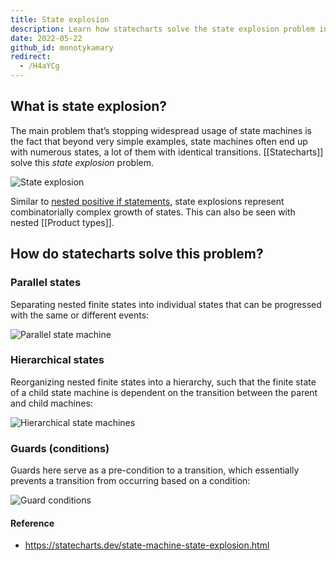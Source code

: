 ```yaml
---
title: State explosion
description: Learn how statecharts solve the state explosion problem in state machines using parallel states, hierarchical states, and guard conditions for simpler and more efficient designs.
date: 2022-05-22
github_id: monotykamary
redirect:
  - /H4aYCg
---
```


## What is state explosion?

The main problem that’s stopping widespread usage of state machines is the fact that beyond very simple examples, state machines often end up with numerous states, a lot of them with identical transitions. [[Statecharts]] solve this _state explosion_ problem.

![State explosion](https://statecharts.dev/valid-invalid-enabled-disabled-changed-unchanged.svg)

Similar to [nested positive if statements](https://stackoverflow.com/questions/4369822/early-returns-vs-nested-positive-if-statements), state explosions represent combinatorially complex growth of states. This can also be seen with nested [[Product types]].

## How do statecharts solve this problem?

### Parallel states

Separating nested finite states into individual states that can be progressed with the same or different events:

![Parallel state machine](https://statecharts.dev/valid-invalid-enabled-disabled-changed-unchanged-parallel.svg)

### Hierarchical states

Reorganizing nested finite states into a hierarchy, such that the finite state of a child state machine is dependent on the transition between the parent and child machines:

![Hierarchical state machines](https://statecharts.dev/valid-invalid-enabled-disabled-changed-unchanged-parallel-hierarchy.svg)

### Guards (conditions)

Guards here serve as a pre-condition to a transition, which essentially prevents a transition from occurring based on a condition:

![Guard conditions](https://statecharts.dev/valid-invalid-enabled-disabled-changed-unchanged-parallel-guarded.svg)

#### Reference

- https://statecharts.dev/state-machine-state-explosion.html
